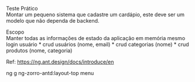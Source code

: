 Teste Prático	
Montar um pequeno sistema que cadastre um cardápio, este deve ser um modelo que não dependa de backend.  

Escopo  	
Manter todas as informações de estado da aplicação em memória mesmo
    login usuário
    * crud usuários (nome, email)
    * crud categorias (nome)
    * crud produtos (nome, categoria)

Ref: https://ng.ant.design/docs/introduce/en

ng g ng-zorro-antd:layout-top menu